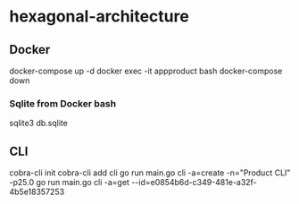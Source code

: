 # hexagonal-architecture

## Docker

docker-compose up -d
docker exec -it appproduct bash
docker-compose down

### Sqlite from Docker bash

sqlite3 db.sqlite

## CLI

cobra-cli init
cobra-cli add cli
go run main.go cli -a=create -n="Product CLI" -p25.0
go run main.go cli -a=get --id=e0854b6d-c349-481e-a32f-4b5e18357253
